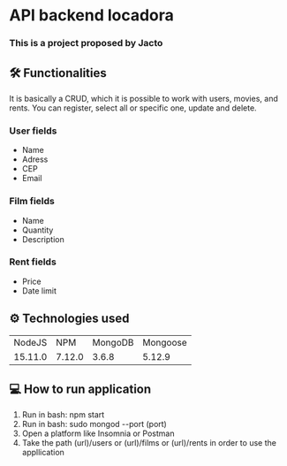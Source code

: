 <h1>API backend locadora</h1>

<h3>This is a project proposed by Jacto</h3>

<h2> 🛠️ Functionalities </h2>
It is basically a CRUD, which it is possible to work with users, movies, and rents.
You can register, select all or specific one, update and delete.

<h3> User fields </h3>
  <ul> 
    <li>Name</li> 
    <li>Adress</li> 
    <li>CEP</li> 
    <li>Email</li> 
  </ul>

<h3> Film fields </h3>
  <ul>
    <li>Name</li>
    <li>Quantity</li>
    <li>Description</li>
  </ul>

<h3> Rent fields </h3>
  <ul>
    <li>Price</li>
    <li>Date limit</li>
  </ul>

<h2> ⚙️ Technologies used </h2>
<table>
  <tr>
    <td> NodeJS </td>
    <td> NPM </td>
    <td> MongoDB </td>
    <td> Mongoose </td>
  </tr>
  
  <tr>
    <td> 15.11.0 </td>
    <td> 7.12.0 </td>
    <td> 3.6.8 </td>
    <td> 5.12.9 </td>
  </tr>
</table>

<h2> 💻 How to run application </h2> 

<ol>
  <li> Run in bash: npm start </li>
  <li> Run in bash: sudo mongod --port (port) </li>
  <li> Open a platform like Insomnia or Postman </li>
  <li> Take the path (url)/users or (url)/films or (url)/rents in order to use the appllication </li>
</ol>
